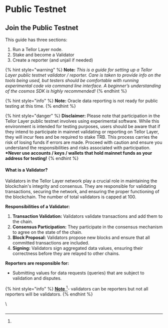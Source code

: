 # Public Testnet

## Join the Public Testnet

This guide has three sections:

1. Run a Tellor Layer node.
2. Stake and become a Validator
3. Create a reporter (and unjail if needed)

{% hint style="warning" %}
**Note:** _This is a guide for setting up a Tellor Layer public testnet validator / reporter. Care is taken to provide info on the tools being used, but testers should be comfortable with running experimental code via command line interface. A beginner’s understanding of the cosmos SDK is highly recommended!_
{% endhint %}

{% hint style="info" %}
**Note:** Oracle data reporting is not ready for public testing at this time.
{% endhint %}

{% hint style="danger" %}
**Disclaimer:** Please note that participation in the Tellor Layer public testnet involves using experimental software. While this environment is intended for testing purposes, users should be aware that if they intend to participate in mainnet validating or reporting on Tellor Layer, they will incur fees and be required to stake TRB. This process carries the risk of losing funds if errors are made. Proceed with caution and ensure you understand the responsibilities and risks associated with participation.  **\*Never use accounts / keys / wallets that hold mainnet funds as your address for testing!**
{% endhint %}

#### What is a Validator?&#x20;

Validators in the Tellor Layer network play a crucial role in maintaining the blockchain's integrity and consensus. They are responsible for validating transactions, securing the network, and ensuring the proper functioning of the blockchain.  The number of total validators is capped at 100.

**Responsibilities of a Validator:**

1. **Transaction Validation:** Validators validate transactions and add them to the chain.
2. **Consensus Participation:** They participate in the consensus mechanism to agree on the state of the chain.
3. **Block Proposal:** Validators propose new blocks and ensure that all committed transactions are included.
4. **Signing:** Validators sign aggregated data values, ensuring their correctness before they are relayed to other chains.

**Reporters are responsible for:**

* Submitting values for data requests (queries) that are subject to validation and disputes.

{% hint style="info" %}
[**Note** ](#user-content-fn-1)[^1]- validators can be reporters but not all reporters will be validators.
{% endhint %}

\




### &#x20;

[^1]: 
